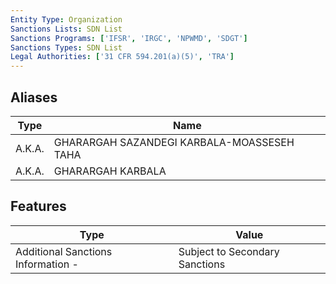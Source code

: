 ```yaml
---
Entity Type: Organization
Sanctions Lists: SDN List
Sanctions Programs: ['IFSR', 'IRGC', 'NPWMD', 'SDGT']
Sanctions Types: SDN List
Legal Authorities: ['31 CFR 594.201(a)(5)', 'TRA']
---
```


## Aliases
| Type  | Name      | 
|-------|-----------|
| A.K.A. | GHARARGAH SAZANDEGI KARBALA-MOASSESEH TAHA |
| A.K.A. | GHARARGAH KARBALA |

## Features
| Type  | Value      |
|-------|------------|
| Additional Sanctions Information - | Subject to Secondary Sanctions |
